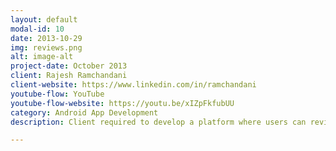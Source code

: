```yaml
---
layout: default
modal-id: 10
date: 2013-10-29
img: reviews.png
alt: image-alt
project-date: October 2013
client: Rajesh Ramchandani
client-website: https://www.linkedin.com/in/ramchandani
youtube-flow: YouTube
youtube-flow-website: https://youtu.be/xIZpFkfubUU
category: Android App Development
description: Client required to develop a platform where users can review and rate the restaurants they visit. I worked in a team to develop the Android app. The platform was never released due to reasons not disclosed to me.

---
```

